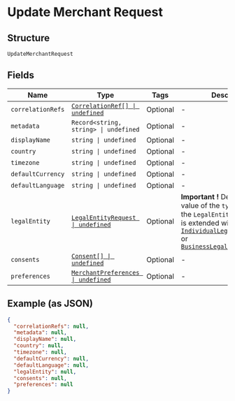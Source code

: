 
# Update Merchant Request

## Structure

`UpdateMerchantRequest`

## Fields

| Name | Type | Tags | Description |
|  --- | --- | --- | --- |
| `correlationRefs` | [`CorrelationRef[] \| undefined`](../../doc/models/correlation-ref.md) | Optional | - |
| `metadata` | `Record<string, string> \| undefined` | Optional | - |
| `displayName` | `string \| undefined` | Optional | - |
| `country` | `string \| undefined` | Optional | - |
| `timezone` | `string \| undefined` | Optional | - |
| `defaultCurrency` | `string \| undefined` | Optional | - |
| `defaultLanguage` | `string \| undefined` | Optional | - |
| `legalEntity` | [`LegalEntityRequest \| undefined`](../../doc/models/legal-entity-request.md) | Optional | **Important !** Depending on the value of the `type` parameter, the `LegalEntityRequest` model is extended with either [`IndividualLegalEntityRequest`](../../doc/models/individual-legal-entity-request.md) or [`BusinessLegalEntityRequest`](../../doc/models/business-legal-entity-request.md) |
| `consents` | [`Consent[] \| undefined`](../../doc/models/consent.md) | Optional | - |
| `preferences` | [`MerchantPreferences \| undefined`](../../doc/models/merchant-preferences.md) | Optional | - |

## Example (as JSON)

```json
{
  "correlationRefs": null,
  "metadata": null,
  "displayName": null,
  "country": null,
  "timezone": null,
  "defaultCurrency": null,
  "defaultLanguage": null,
  "legalEntity": null,
  "consents": null,
  "preferences": null
}
```

